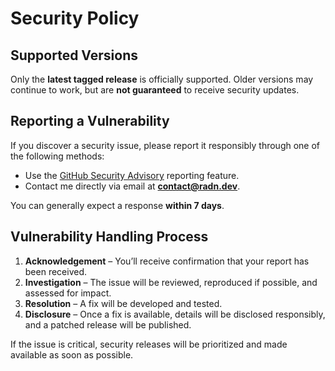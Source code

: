 # Security Policy

## Supported Versions

Only the **latest tagged release** is officially supported. Older versions may continue to work, but are **not guaranteed** to receive security updates.

## Reporting a Vulnerability

If you discover a security issue, please report it responsibly through one of the following methods:

* Use the [GitHub Security Advisory](https://docs.github.com/en/code-security/security-advisories) reporting feature.
* Contact me directly via email at **[contact@radn.dev](mailto:contact@radn.dev)**.

You can generally expect a response **within 7 days**.

## Vulnerability Handling Process

1. **Acknowledgement** – You’ll receive confirmation that your report has been received.
2. **Investigation** – The issue will be reviewed, reproduced if possible, and assessed for impact.
3. **Resolution** – A fix will be developed and tested.
4. **Disclosure** – Once a fix is available, details will be disclosed responsibly, and a patched release will be published.

If the issue is critical, security releases will be prioritized and made available as soon as possible.
